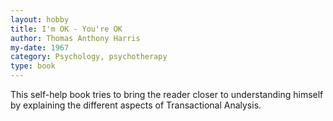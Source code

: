 ```yaml
---
layout: hobby
title: I'm OK - You're OK
author: Thomas Anthony Harris
my-date: 1967
category: Psychology, psychotherapy
type: book
---
```

This self-help book tries to bring the reader closer to understanding himself by explaining the different aspects of Transactional Analysis.

